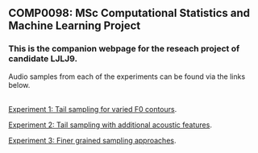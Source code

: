 <!-- home page -->
## COMP0098: MSc Computational Statistics and Machine Learning Project
### This is the companion webpage for the reseach project of candidate **LJLJ9**.
Audio samples from each of the experiments can be found via the links below.
<br><br>

[Experiment 1: Tail sampling for varied F0 contours](https://ljlj9.github.io/mscproject/experiment_1.html).
<br>

[Experiment 2: Tail sampling with additional acoustic features](https://ljlj9.github.io/mscproject/experiment_2.html).
<br>

[Experiment 3: Finer grained sampling approaches](https://ljlj9.github.io/mscproject/experiment_3.html).

